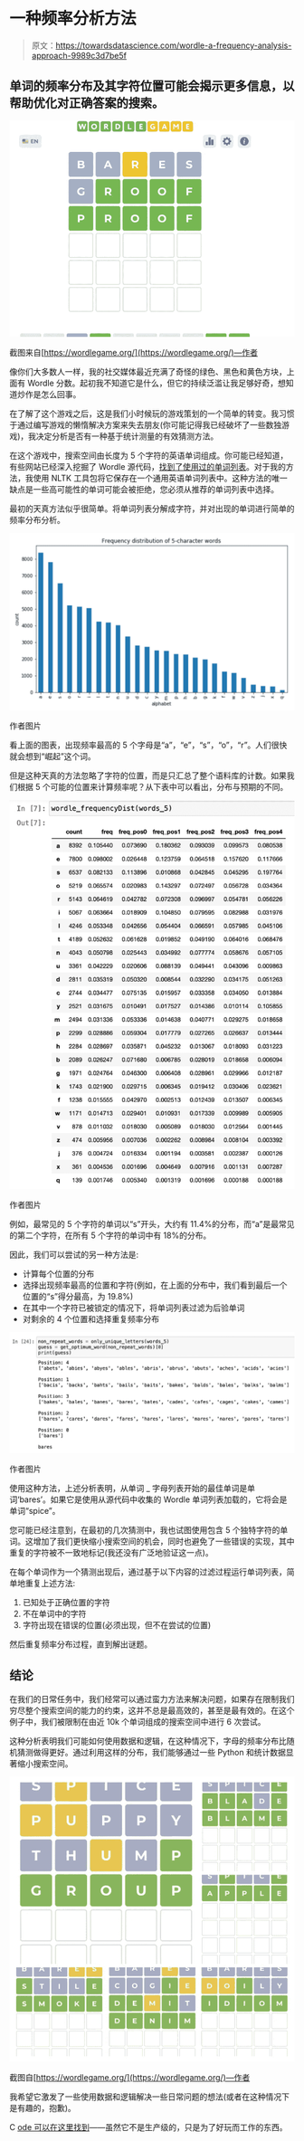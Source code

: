 # 一种频率分析方法

> 原文：<https://towardsdatascience.com/wordle-a-frequency-analysis-approach-9989c3d7be5f>

## 单词的频率分布及其字符位置可能会揭示更多信息，以帮助优化对正确答案的搜索。

![](img/b53785d19c5a3833ba6dc2a426c720e3.png)

截图来自[https://wordlegame.org/](https://wordlegame.org/)—作者

像你们大多数人一样，我的社交媒体最近充满了奇怪的绿色、黑色和黄色方块，上面有 Wordle 分数。起初我不知道它是什么，但它的持续泛滥让我足够好奇，想知道炒作是怎么回事。

在了解了这个游戏之后，这是我们小时候玩的游戏策划的一个简单的转变。我习惯于通过编写游戏的懒惰解决方案来失去朋友(你可能记得我已经破坏了一些数独游戏)，我决定分析是否有一种基于统计测量的有效猜测方法。

在这个游戏中，搜索空间由长度为 5 个字符的英语单词组成。你可能已经知道，有些网站已经深入挖掘了 Wordle 源代码，[找到了使用过的单词列表](https://gist.github.com/cfreshman/cdcdf777450c5b5301e439061d29694c)。对于我的方法，我使用 NLTK 工具包将它保存在一个通用英语单词列表中。这种方法的唯一缺点是一些高可能性的单词可能会被拒绝，您必须从推荐的单词列表中选择。

最初的天真方法似乎很简单。将单词列表分解成字符，并对出现的单词进行简单的频率分布分析。

![](img/8b3f00b25ef2df3698a74e16096cb66d.png)

作者图片

看上面的图表，出现频率最高的 5 个字母是“a”，“e”，“s”，“o”，“r”。人们很快就会想到“崛起”这个词。

但是这种天真的方法忽略了字符的位置，而是只汇总了整个语料库的计数。如果我们根据 5 个可能的位置来计算频率呢？从下表中可以看出，分布与预期的不同。

![](img/bead2867b2bc8c66dcdc5d3ff3ce9e50.png)

作者图片

例如，最常见的 5 个字符的单词以“s”开头，大约有 11.4%的分布，而“a”是最常见的第二个字符，在所有 5 个字符的单词中有 18%的分布。

因此，我们可以尝试的另一种方法是:

*   计算每个位置的分布
*   选择出现频率最高的位置和字符(例如，在上面的分布中，我们看到最后一个位置的“s”得分最高，为 19.8%)
*   在其中一个字符已被锁定的情况下，将单词列表过滤为后验单词
*   对剩余的 4 个位置和选择重复频率分布

![](img/15ee9d9eb16405a7b850e9ac511307b4.png)

作者图片

使用这种方法，上述分析表明，从单词 _ 字母列表开始的最佳单词是单词‘bares’。如果它是使用从源代码中收集的 Wordle 单词列表加载的，它将会是单词“spice”。

您可能已经注意到，在最初的几次猜测中，我也试图使用包含 5 个独特字符的单词。这增加了我们更快缩小搜索空间的机会，同时也避免了一些错误的实现，其中重复的字符被不一致地标记(我还没有广泛地验证这一点)。

在每个单词作为一个猜测出现后，通过基于以下内容的过滤过程运行单词列表，简单地重复上述方法:

1.  已知处于正确位置的字符
2.  不在单词中的字符
3.  字符出现在错误的位置(必须出现，但不在尝试的位置)

然后重复频率分布过程，直到解出谜题。

## 结论

在我们的日常任务中，我们经常可以通过蛮力方法来解决问题，如果存在限制我们穷尽整个搜索空间的能力的约束，这并不总是最高效的，甚至是最有效的。在这个例子中，我们被限制在由近 10k 个单词组成的搜索空间中进行 6 次尝试。

这种分析表明我们可能如何使用数据和逻辑，在这种情况下，字母的频率分布比随机猜测做得更好。通过利用这样的分布，我们能够通过一些 Python 和统计数据显著缩小搜索空间。

![](img/d908785b2f3bebe540a73c0dce2801a6.png)

截图自[https://wordlegame.org/](https://wordlegame.org/)—作者

我希望它激发了一些使用数据和逻辑解决一些日常问题的想法(或者在这种情况下是有趣的，抱歉)。

C [ode 可以在这里找到](https://github.com/lance10t/wordle_guess)——虽然它不是生产级的，只是为了好玩而工作的东西。